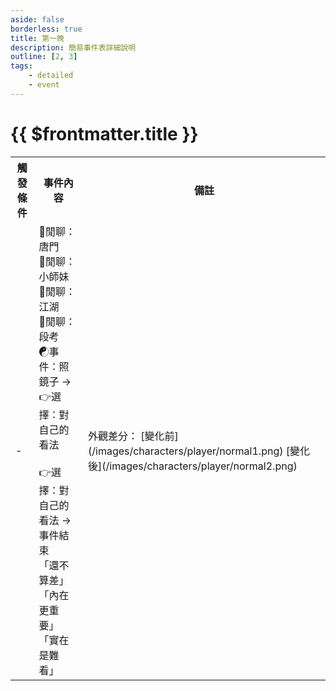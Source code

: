 ```yaml
---
aside: false
borderless: true
title: 第一晚
description: 簡易事件表詳細說明
outline: [2, 3]
tags:
    - detailed
    - event
---
```


# {{ $frontmatter.title }}

<Table class="timeline-table">
    <tr class="timeline-header">
        <th>觸發條件</th>
        <th>事件內容</th>
        <th>備註</th>
    </tr>
	<tr>
		<td>-</td>
		<td>
			💬閒聊：唐門<br>
			💬閒聊：小師妹<br>
			💬閒聊：江湖<br>
			💬閒聊：段考<br>
			☯事件：照鏡子 → 👉選擇：對自己的看法<br>
			<br>
			👉選擇：對自己的看法 → 事件結束<br>
			<span title="自戀LV1、性情-2，外觀變化">「還不算差」 </span> <br>
			<span title="學問+1">「內在更重要」 </span> <br>
			<span title="性情-1、修養-1、命運+1、心相-20">「實在是難看」 </span> <br>	
		</td>
		<td>
			外觀差分：
			<MarkdownWrapper>
			[變化前](/images/characters/player/normal1.png)
			[變化後](/images/characters/player/normal2.png)
			</MarkdownWrapper>
		</td>
	</tr>
</table>
